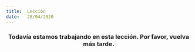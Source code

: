 ```yaml
---
title:  Lección
date:   28/04/2020
---
```


### <center>Todavía estamos trabajando en esta lección. Por favor, vuelva más tarde.</center>